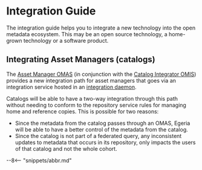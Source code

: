 <!-- SPDX-License-Identifier: CC-BY-4.0 -->
<!-- Copyright Contributors to the Egeria project 2020. -->

# Integration Guide

The integration guide helps you to integrate a new technology into the open metadata ecosystem.  This may be an open source technology, a home-grown technology or a software product.


## Integrating Asset Managers (catalogs)

The [Asset Manager OMAS](/services/omas/asset-manager-overview) (in conjunction with the [Catalog Integrator OMIS](/services/omis/catalog-integrator/overview)) provides a new integration path for asset managers that goes via an integration service hosted in an [integration daemon](/concepts/integration-daemon).

Catalogs will be able to have a two-way integration through this path without needing to conform to the repository service rules for managing home and reference copies. This is possible for two reasons:

* Since the metadata from the catalog passes through an OMAS, Egeria will be able to have a better control of the metadata from the catalog.
* Since the catalog is not part of a federated query, any inconsistent updates to metadata that occurs in its repository, only impacts the users of that catalog and not the whole cohort.


--8<-- "snippets/abbr.md"

